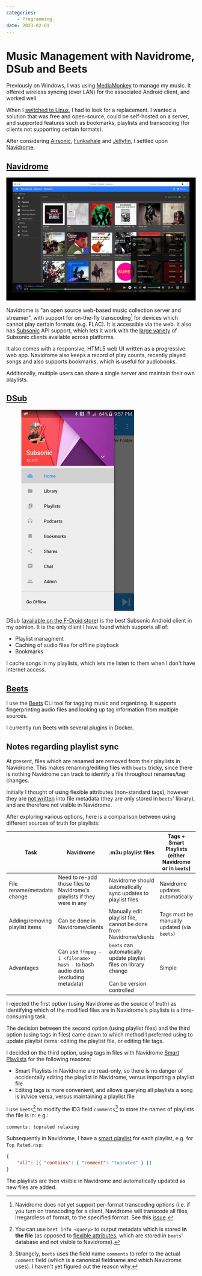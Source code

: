 ```yaml
---
categories:
    - Programming
date: 2023-02-01
---
```


# Music Management with Navidrome, DSub and Beets

Previously on Windows, I was using [MediaMonkey][mediamonkey] to manage my music. It offered wireless syncing (over LAN) for the associated Android client, and worked well.

When I [switched to Linux][computing-philosophy], I had to look for a replacement. I wanted a solution that was free and open-source, could be self-hosted on a server, and supported features such as bookmarks, playlists and transcoding (for clients not supporting certain formats).

After considering [Airsonic][airsonic-advanced], [Funkwhale][funkwhale] and [Jellyfin][jellyfin], I settled upon [Navidrome][navidrome].

## [Navidrome][navidrome]

![](../../static/images/2023-02-01/navidrome.jpg)

Navidrome is "an open source web-based music collection server and streamer", with support for on-the-fly transcoding[^issue] for devices which cannot play certain formats (e.g. FLAC). It is accessible via the web. It also has [Subsonic][subsonic] API support, which lets it work with the [large variety][subsonic-clients] of Subsonic clients available across platforms.

It also comes with a responsive, HTML5 web UI written as a progressive web app. Navidrome also keeps a record of play counts, recently played songs and also supports bookmarks, which is useful for audiobooks.

Additionally, multiple users can share a single server and maintain their own playlists.

## [DSub][dsub]

<figure>
  <div style="max-width: 300px"><img src="/static/images/2023-02-01/dsub.jpg" alt="DSUb" loading="lazy"/></div>
</figure>

DSub ([available on the F-Droid store][dsub]) is the best Subsonic Android client in my opinion. It is the only client I have found which supports all of:

-   Playlist managment
-   Caching of audio files for offline playback
-   Bookmarks

I cache songs in my playlists, which lets me listen to them when I don't have internet access.

## [Beets][beets]

I use the [Beets][beets] CLI tool for tagging music and organizing. It supports fingerprinting audio files and looking up tag information from multiple sources.

I currently run Beets with several plugins in Docker.

## Notes regarding playlist sync

At present, files which are renamed are removed from their playlists in Navidrome. This makes renaming/editing files with `beets` tricky, since there is nothing Navidrome can track to identify a file throughout renames/tag changes.

Initially I thought of using flexible attributes (non-standard tags), however they are [not written][flexible-attributes] into file metadata (they are only stored in `beets`' library), and are therefore not visible in Navidrome.

After exploring various options, here is a comparison between using different sources of truth for playlists:

| Task                           | Navidrome                                                                     | .m3u playlist files                                                                                | Tags + Smart Playlists (either Navidrome or in `beets`) |
| ------------------------------ | ----------------------------------------------------------------------------- | -------------------------------------------------------------------------------------------------- | ------------------------------------------------------- |
| File rename/metadata change    | Need to re-add those files to Navidrome's playlists if they were in any       | Navidrome should automatically sync updates to playlist files                                      | Navidrome updates automatically                         |
| Adding/removing playlist items | Can be done in Navidrome/clients                                              | Manually edit playlist file, cannot be done from Navidrome/clients                                 | Tags must be manually updated (via `beets`)             |
| Advantages                     | Can use `ffmpeg -i <filename> hash -` to hash audio data (excluding metadata) | `beets` can automatically update playlist files on library change<br><br>Can be version controlled | Simple                                                  |

I rejected the first option (using Navidrome as the source of truth) as identifying which of the modified files are in Navidrome's playlists is a time-consuming task.

The decision between the second option (using playlist files) and the third option (using tags in files) came down to which method I preferred using to update playlist items: editing the playlist file, or editing file tags.

I decided on the third option, using tags in files with Navidrome [Smart Playlists][navidrome-smart-playlists] for the following reasons:

-   Smart Playlists in Navidrome are read-only, so there is no danger of accidentally editing the playlist in Navidrome, versus importing a playlist file
-   Editing tags is more convenient, and allows querying all playlists a song is in/vice versa, versus maintaining a playlist file

I use `beets`[^beet-info] to modify the ID3 field `comments`[^beet-naming] to store the names of playlists the file is in: e.g.:

```
comments: toprated relaxing
```

Subsequently in Navidrome, I have a [smart playlist][navidrome-smart-playlists] for each playlist, e.g. for `Top Rated.nsp`:

```json
{
    "all": [{ "contains": { "comment": "toprated" } }]
}
```

The playlists are then visible in Navidrome and automatically updated as new files are added.

[airsonic-advanced]: https://github.com/airsonic-advanced/airsonic-advanced
[issue]: https://github.com/navidrome/navidrome/issues/351
[mediamonkey]: https://www.mediamonkey.com/
[computing-philosophy]: 2022-02-27-my-computing-philosophy.md#stable-open-source-environment
[funkwhale]: https://funkwhale.audio/
[jellyfin]: https://jellyfin.org/
[navidrome]: https://www.navidrome.org/
[subsonic]: http://www.subsonic.org/pages/api.jsp
[subsonic-clients]: https://www.navidrome.org/docs/overview/#apps
[dsub]: https://f-droid.org/en/packages/github.daneren2005.dsub/
[beets]: https://beets.io/
[flexible-attributes]: https://github.com/beetbox/beets/issues/565#issuecomment-36511576
[navidrome-smart-playlists]: https://github.com/navidrome/navidrome/issues/1417

[^issue]: Navidrome does not yet support per-format transcoding options (i.e. if you turn on transcoding for a client, Navidrome will transcode all files, irregardless of format, to the specified format. See this [issue][issue].
[^beet-info]: You can use `beet info <query>` to output metadata which is stored **in the file** (as opposed to [flexible attributes][flexible-attributes], which are stored in `beets`' database and not visible to Navidrome).
[^beet-naming]: Strangely, `beets` uses the field name `comments` to refer to the actual `comment` field (which is a canonical fieldname and which Navidrome uses). I haven't yet figured out the reason why.
